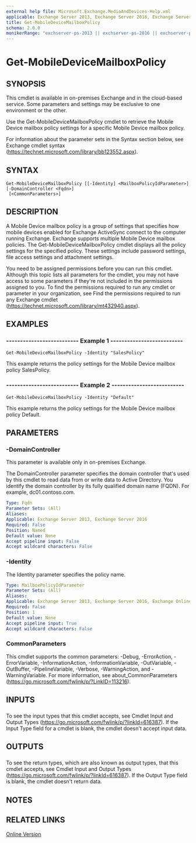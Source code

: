 ```yaml
---
external help file: Microsoft.Exchange.MediaAndDevices-Help.xml
applicable: Exchange Server 2013, Exchange Server 2016, Exchange Server 2019, Exchange Online
title: Get-MobileDeviceMailboxPolicy
schema: 2.0.0
monikerRange: "exchserver-ps-2013 || exchserver-ps-2016 || exchserver-ps-2019 || exchonline-ps"
---
```


# Get-MobileDeviceMailboxPolicy

## SYNOPSIS
This cmdlet is available in on-premises Exchange and in the cloud-based service. Some parameters and settings may be exclusive to one environment or the other.

Use the Get-MobileDeviceMailboxPolicy cmdlet to retrieve the Mobile Device mailbox policy settings for a specific Mobile Device mailbox policy.

For information about the parameter sets in the Syntax section below, see Exchange cmdlet syntax (https://technet.microsoft.com/library/bb123552.aspx).

## SYNTAX

```
Get-MobileDeviceMailboxPolicy [[-Identity] <MailboxPolicyIdParameter>] [-DomainController <Fqdn>]
 [<CommonParameters>]
```

## DESCRIPTION
A Mobile Device mailbox policy is a group of settings that specifies how mobile devices enabled for Exchange ActiveSync connect to the computer running Exchange. Exchange supports multiple Mobile Device mailbox policies. The Get-MobileDeviceMailboxPolicy cmdlet displays all the policy settings for the specified policy. These settings include password settings, file access settings and attachment settings.

You need to be assigned permissions before you can run this cmdlet. Although this topic lists all parameters for the cmdlet, you may not have access to some parameters if they're not included in the permissions assigned to you. To find the permissions required to run any cmdlet or parameter in your organization, see Find the permissions required to run any Exchange cmdlet (https://technet.microsoft.com/library/mt432940.aspx).

## EXAMPLES

### -------------------------- Example 1 --------------------------
```
Get-MobileDeviceMailboxPolicy -Identity "SalesPolicy"
```

This example returns the policy settings for the Mobile Device mailbox policy SalesPolicy.

### -------------------------- Example 2 --------------------------
```
Get-MobileDeviceMailboxPolicy -Identity "Default"
```

This example returns the policy settings for the Mobile Device mailbox policy Default.

## PARAMETERS

### -DomainController
This parameter is available only in on-premises Exchange.

The DomainController parameter specifies the domain controller that's used by this cmdlet to read data from or write data to Active Directory. You identify the domain controller by its fully qualified domain name (FQDN). For example, dc01.contoso.com.

```yaml
Type: Fqdn
Parameter Sets: (All)
Aliases:
Applicable: Exchange Server 2013, Exchange Server 2016
Required: False
Position: Named
Default value: None
Accept pipeline input: False
Accept wildcard characters: False
```

### -Identity
The Identity parameter specifies the policy name.

```yaml
Type: MailboxPolicyIdParameter
Parameter Sets: (All)
Aliases:
Applicable: Exchange Server 2013, Exchange Server 2016, Exchange Online
Required: False
Position: 1
Default value: None
Accept pipeline input: True
Accept wildcard characters: False
```

### CommonParameters
This cmdlet supports the common parameters: -Debug, -ErrorAction, -ErrorVariable, -InformationAction, -InformationVariable, -OutVariable, -OutBuffer, -PipelineVariable, -Verbose, -WarningAction, and -WarningVariable. For more information, see about_CommonParameters (https://go.microsoft.com/fwlink/p/?LinkID=113216).

## INPUTS

###  
To see the input types that this cmdlet accepts, see Cmdlet Input and Output Types (https://go.microsoft.com/fwlink/p/?linkId=616387). If the Input Type field for a cmdlet is blank, the cmdlet doesn't accept input data.

## OUTPUTS

###  
To see the return types, which are also known as output types, that this cmdlet accepts, see Cmdlet Input and Output Types (https://go.microsoft.com/fwlink/p/?linkId=616387). If the Output Type field is blank, the cmdlet doesn't return data.

## NOTES

## RELATED LINKS

[Online Version](https://technet.microsoft.com/library/5f0564eb-0219-4b4e-a400-8a771fb3f002.aspx)

